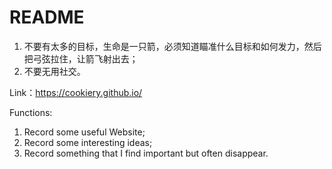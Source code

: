 # README

1. 不要有太多的目标，生命是一只箭，必须知道瞄准什么目标和如何发力，然后把弓弦拉住，让箭飞射出去；
2. 不要无用社交。

Link：https://cookiery.github.io/

Functions: 
1. Record some useful Website;
2. Record some interesting ideas;
3. Record something that I find important but often disappear.
